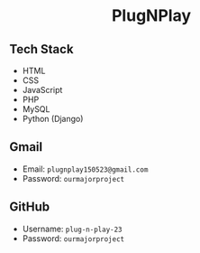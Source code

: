 <h1 align="center">PlugNPlay</h1>

## Tech Stack

- HTML
- CSS
- JavaScript
- PHP
- MySQL
- Python (Django)

## Gmail

- Email: `plugnplay150523@gmail.com`
- Password: `ourmajorproject`

## GitHub

- Username: `plug-n-play-23`
- Password: `ourmajorproject`
